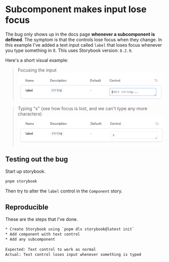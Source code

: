 # Subcomponent makes input lose focus
The bug only shows up in the docs page __whenever a subcomponent is defined__. The symptom is that the controls lose focus when they change. In this example I've added a text input called `label` that loses focus whenever you type something in it.
This uses Storybook version: `8.2.9`.

Here's a short visual example:

> Focusing the input
![img](./focus.png)

> Typing "s" (see how focus is lost, and we can't type any more characters)
![img](./typing-s.png)

## Testing out the bug

Start up storybook.

```bash
pnpm storybook
```

Then try to alter the `label` control in the `Component` story.

## Reproducible
These are the steps that I've done.

```
* Create Storybook using `pnpm dlx storybook@latest init`
* Add component with text control
* Add any subcomponent

Expected: Text control to work as normal
Actual: Text control loses input whenever something is typed
```
